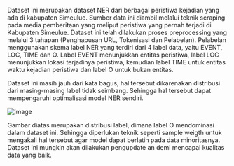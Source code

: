Dataset ini merupakan dataset NER dari berbagai peristiwa kejadian yang ada di kabupaten Simeulue. 
Sumber data ini diambil melalui teknik scraping pada media pemberitaan yang meliput peristiwa yang pernah terjadi di Kabupaten Simeulue. 
Dataset ini telah dilakukan proses preprocessing yang melalui 3 tahapan (Penghapusan URL, Tokenisasi dan Pelabelan).
Pelabelan menggunakan skema label NER yang terdiri dari 4 label data, yaitu EVENT, LOC, TIME dan O.
Label EVENT menunjukkan entitas peristiwa, label LOC menunjukkan lokasi terjadinya peristiwa, kemudian label TIME untuk entitas waktu kejadian peristiwa dan label O untuk bukan entitas.

Dataset ini masih jauh dari kata bagus, hal tersebut dikarenakan distribusi dari masing-masing label tidak seimbang. Sehingga hal tersebut dapat mempengaruhi optimalisasi model NER sendiri.

![image](https://github.com/user-attachments/assets/ff032b81-7544-4b2f-a501-6d78b8a67767)

Gambar diatas merupakan distribusi label, dimana label O mendominasi dalam dataset ini. Sehingga diperlukan teknik seperti sample weigth untuk mengakali hal tersebut agar model dapat berlatih pada data minoritasnya.
Dataset ini mungkin akan dilakukan pengupdate an demi mencapai kualitas data yang baik.
